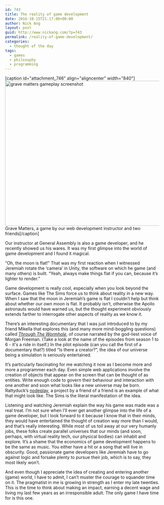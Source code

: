 ```yaml
---
id: 743
title: The reality of game development
date: 2016-10-15T21:17:00+00:00
author: Nick Ang
layout: post
guid: http://www.nickang.com/?p=743
permalink: /reality-of-game-development/
categories:
  - thought of the day
tags:
  - games
  - philosophy
  - programming
---
```

[caption id="attachment_746" align="aligncenter" width="840"]<img src="http://www.nickang.com/wp-content/uploads/2016/10/grave-matters-game-1024x576.jpg" alt="grave matters gameplay screenshot" width="840" height="473" class="size-large wp-image-746" /> Grave Matters, a game by our web development instructor and two friends[/caption]

Our instructor at General Assembly is also a game developer, and he recently showed us his wares. It was my first glimpse into the world of game development and I found it magical. 

“Oh, the moon is flat!” That was my first reaction when I witnessed Jeremiah rotate the ‘camera’ in Unity, the software on which he game (and many others) is built. “Yeah, always make things flat if you can, because it’s lighter to render.” 

Game development is really cool, especially when you look beyond the surface. Games like The Sims force us to think about reality in a new way. When I saw that the moon in Jeremiah’s game is flat I couldn’t help but think about whether _our own moon_ is flat. It probably isn’t, otherwise the Apollo astronauts would have warned us, but the thought experiment obviously extends farther to interrogate other aspects of reality as we know it. 

There’s an interesting documentary that I was just introduced to by my friend Mikella that explores this (and many more mind-boggling questions) called _[Through The Wormhole](https://en.wikipedia.org/wiki/Through_the_Wormhole)_, of course narrated by the god-liest voice of Morgan Freeman. (Take a look at the name of the episodes from season 1 to 6 - it's a ride in itself.) In the pilot episode (can you call the first of a documentary that?) titled “Is there a creator?”, the idea of our universe being a simulation is seriously entertained. 

It’s particularly fascinating for me watching it now as I become more and more a programmer each day. Even simple web applications involve the creation of objects that appear on the screen that can be thought of as entities. Write enough code to govern their behaviour and interaction with one another and soon what looks like a new universe may be born. Rattyduck’s [nodeplay](http://rattyduck.com/nodeplay/), a project by a friend of a friend is an example of what that might look like. The Sims is the literal manifestation of the idea.

Listening and watching Jeremiah explain the way his game was made was a real treat. I’m not sure when I’ll ever get another glimpse into the life of a game developer, but I look forward to it because I know that in their minds, they would have entertained the thought of creation way more than I would, and that’s really interesting. While most of us toil away at our very humanly jobs, these folks create parallel universes that our minds (and soon, perhaps, with virtual reality tech, our physical bodies) can inhabit and explore. It’s a shame that the economics of game development happens to be the same as music. You either have a hit or a song that will live in obscurity. Good, passionate game developers like Jeremiah have to go against logic and forsake plenty to pursue their job, which is to say, they most likely won’t. 

And even though I appreciate the idea of creating and entering another (game) world, I have to admit, I can’t muster the courage to squander time on it. The pragmatist in me is growing in strength as I enter my late twenties. This is the time to think about making an impact, earning a decent wage and living my last few years as an irresponsible adult. The only game I have time for is this one. 